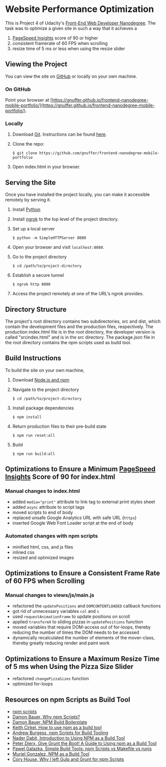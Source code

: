 # Website Performance Optimization
This is Project 4 of Udacity's [Front-End Web Developer Nanodegree](https://www.udacity.com/course/front-end-web-developer-nanodegree--nd001). The task was to optimize a given site in such a way that it achieves a

1.  [PageSpeed Insights](https://developers.google.com/speed/pagespeed/insights/) score of 90 or higher
2.  consistent framerate of 60 FPS when scrolling
3.  resize time of 5 ms or less when using the resize slider

## Viewing the Project
You can view the site on [GitHub](https://github.com/) or locally on your own machine. 

### On GitHub
Point your browser at [https://gnuffer.github.io/frontend-nanodegree-mobile-portfolio/](https://gnuffer.github.io/frontend-nanodegree-mobile-portfolio/).

### Locally
1. Download [Git](https://git-scm.com/).  Instructions can be found [here](https://git-scm.com/downloads).
2. Clone the repo:

    ```
    $ git clone https://github.com/gnuffer/frontend-nanodegree-mobile-portfolio
    ```

3. Open index.html in your browser.

## Serving the Site
Once you have installed the project locally, you can make it accessible remotely by serving it.

1. Install [Python](https://www.python.org/downloads/)

2. Install [ngrok](https://ngrok.com/) to the top level of the project directory. 

3. Set up a local server

    ```
    $ python -m SimpleHTTPServer 8080
    ```

4. Open your browser and visit `localhost:8080`. 

5. Go to the project directory

    ```
    $ cd /path/to/project-directory
    ```

6. Establish a secure tunnel

    ```
    $ ngrok http 8080
    ```

7. Access the project remotely at one of the URL's ngrok provides.

## Directory Structure
The project's root directory contains two subdirectories, src and dist, which contain the development files and the production files, respectively. The production index.html file is in the root directory, the developer version is called "srcindex.html" and is in the src directory. The package.json file in the root directory contains the npm scripts used as build tool. 

## Build Instructions
To build the site on your own machine, 

1. Download [Node.js and npm](https://www.npmjs.com/get-npm)

2. Navigate to the project directory

    ```
    $ cd /path/to/project-directory
    ```

3. Install package dependencies

    ```
    $ npm install
    ```

4. Return production files to their pre-build state 

    ```
    $ npm run reset:all
    ```

5. Build

    ```
    $ npm run build:all
    ```

## Optimizations to Ensure a Minimum [PageSpeed Insights](https://developers.google.com/speed/pagespeed/insights/) Score of 90 for index.html 
### Manual changes to index.html
 - added `media="print"` attribute to link tag to external print styles sheet
 - added `async` attribute to script tags
 - moved scripts to end of body
 - replaced unsafe Google Analytics URL with safe URL (`https`)
 - inserted Google Web Font Loader script at the end of body

### Automated changes with npm scripts
 - minified html, css, and js files
 - inlined css
 - resized and optimized images

## Optimizations to Ensure a Consistent Frame Rate of 60 FPS when Scrolling

### Manual changes to views/js/main.js
 - refactored the `updatePositions` and `DOMCONTENTLOADED` callback functions
 - got rid of unnecessary variables `col` and `s`
 - used `requestAnimationFrame` to update positions on scroll
 - applied `transformX` to sliding pizzas in `updatePositions` function
 - moved variables that require DOM-access out of for-loops, thereby reducing the number of times the DOM needs to be accessed
 - dynamically recalculated the number of elements of the mover-class, thereby greatly reducing render and paint work

## Optimizations to Ensure a Maximum Resize Time of 5 ms when Using the Pizza Size Slider
 - refactored `changePizzaSizes` function
 - optimized for-loops

## Resources on npm Scripts as Build Tool
 - [npm scripts](https://docs.npmjs.com/misc/scripts)
 - [Damon Bauer, Why npm Scripts?](https://css-tricks.com/why-npm-scripts/)
 - [Damon Bauer, NPM Build Boilerplate](https://github.com/damonbauer/npm-build-boilerplate/blob/master/package.json)
 - [Keith Cirkel, How to use npm as a build tool](https://www.keithcirkel.co.uk/how-to-use-npm-as-a-build-tool/)
 - [Andrew Burgess, npm Scripts for Build Tooling](https://code.tutsplus.com/courses/npm-scripts-for-build-tooling)
 - [Nader Dabit, Introduction to Using NPM as a Build Tool](https://medium.com/@dabit3/introduction-to-using-npm-as-a-build-tool-b41076f488b0#.3bf2erm9l)
 - [Peter Dierx, Give Grunt the Boot! A Guide to Using npm as a Build Tool](https://www.sitepoint.com/guide-to-npm-as-a-build-tool/)
 - [Pawel Galazka, Simple Build Tools: npm Scripts vs Makefile vs runjs](https://hackernoon.com/simple-build-tools-npm-scripts-vs-makefile-vs-runjs-31e578278162#.wnexeou8d)
 - [Muriel Gonzalez, NPM as a Build Tool](http://clickherelabs.com/2016/03/npm-as-a-build-tool/)
 - [Cory House, Why I left Gulp and Grunt for npm Scripts](https://medium.freecodecamp.com/why-i-left-gulp-and-grunt-for-npm-scripts-3d6853dd22b8#.7dzhn7wjj)
